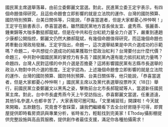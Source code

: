 國民黨主席選舉落幕，由前立委鄭麗文當選。對此，民進黨立委王定宇表示，有四個命題值得研究，且這些命題會立即影響的就是立法院的運作、台灣的國防預算、國防特別預算、台美日關係等，只能說，「恭喜當選者，但是大家都憂心忡忡啊！」王定宇在臉書表示，恭喜當選者。雖然國民黨地方首長侯友宜、盧秀燕、張麗善、鍾東錦等大咖多數挺郝龍斌，但是在中共和在台紅統力量全力介選下，嚴重到連趙少康都公開指控，鄭麗文仍然大勝郝龍斌，有幾個命題值得研究，而這幾個命題也將牽動台灣政局發展。王定宇指出，命題一，這次選舉結果是中共介選成功的示範嗎？命題二，中共想從介選成功的結果獲取什麼政治紅利？台灣要付出什麼代價？命題三，中共對中國國民黨的掌控力有多高？國民黨內還有能力抵抗紅統力量嗎？命題四，台灣人民對這樣的中共介選是否擔憂？這將影響國民黨有志縣市長選舉的政治人物對中共介選的態度。王定宇認為，上述幾個命題會立即影響的就是立法院的運作、台灣的國防預算、國防特別預算、台美日關係等，他只能說，「恭喜當選者，但是大家都憂心忡忡啊！」國民黨主席以及黨代表選舉投票昨天（18日）舉行，前國民黨立委鄭麗文以黑馬之姿，擊敗前台北市長郝龍斌等人，當選新任國民黨主席。對此，台中市長盧秀燕今天上午受訪指出，恭喜鄭麗文當選，任重道遠，其他5名參選人也都辛苦了，大家表現可圈可點。「文里補習班」開課啦！今天就來開箱，五款麵包，究竟會不會踩雷，讓我們繼續看下去全台好房隨手可得，即賞屋提供即時看房資訊與專業分析，省時省力，輕鬆找到完美家！ETtoday攝影棚提供完整設施與高品質服務，提供創作者最佳支援，滿足你各種拍攝需求！